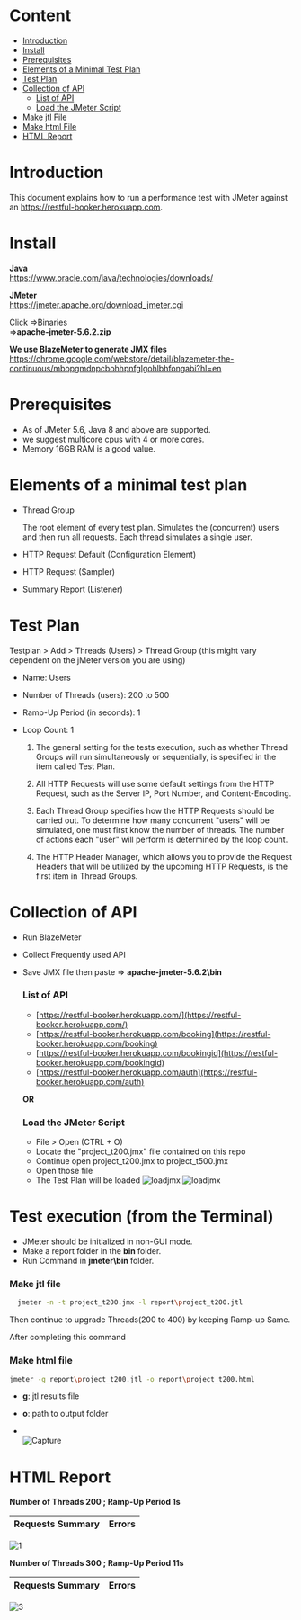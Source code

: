 # Content
- [Introduction](https://github.com/Sakib-Mahmud13/Performance_Testing.git#introduction)  
- [Install](https://github.com/Sakib-Mahmud13/Performance_Testing.git#install)      
- [Prerequisites](https://github.com/Sakib-Mahmud13/Performance_Testing.git#prerequisites)
- [Elements of a Minimal Test Plan](https://github.com/Sakib-Mahmud13/Performance_Testing.git#Elements-of-a-minimal-test-plan)    
- [Test Plan](https://github.com/Sakib-Mahmud13/Performance_Testing.git#test-plan)
- [Collection of API](https://github.com/Sakib-Mahmud13/Performance_Testing.git#collection-of-api)   
    - [List of API](https://github.com/Sakib-Mahmud13/Performance_Testing.git#list-of-api) 
    - [Load the JMeter Script](https://github.com/Sakib-Mahmud13/Performance_Testing.git#load-the-jmeter-script)
- [Make jtl File](https://github.com/Sakib-Mahmud13/Performance_Testing.git#make-jtl-file)  
- [Make html File](https://github.com/Sakib-Mahmud13/Performance_Testing.git#make-html-file)  
- [HTML Report](https://github.com/Sakib-Mahmud13/Performance_Testing.git#html-report) 



# Introduction

This document explains how to run a performance test with JMeter against an 
https://restful-booker.herokuapp.com.

# Install

**Java**  
https://www.oracle.com/java/technologies/downloads/

**JMeter**  
https://jmeter.apache.org/download_jmeter.cgi  

Click =>Binaries    
=>**apache-jmeter-5.6.2.zip**

**We use BlazeMeter to generate JMX files**    
https://chrome.google.com/webstore/detail/blazemeter-the-continuous/mbopgmdnpcbohhpnfglgohlbhfongabi?hl=en

# Prerequisites
- As of JMeter 5.6, Java 8 and above are supported.
- we suggest  multicore cpus with 4 or more cores.
- Memory 16GB RAM is a good value.


# Elements of a minimal test plan
- Thread Group

    The root element of every test plan. Simulates the (concurrent) users and then run all requests. Each thread simulates a single user.

- HTTP Request Default (Configuration Element)

- HTTP Request (Sampler)

- Summary Report (Listener)

# Test Plan

Testplan > Add > Threads (Users) > Thread Group (this might vary dependent on the jMeter version you are using)

- Name: Users
- Number of Threads (users): 200 to 500
- Ramp-Up Period (in seconds): 1
- Loop Count: 1

  1) The general setting for the tests execution, such as whether Thread Groups will run simultaneously or sequentially, is specified in the item called Test Plan.

  2) All HTTP Requests will use some default settings from the HTTP Request, such as the Server IP, Port Number, and Content-Encoding.

  3) Each Thread Group specifies how the HTTP Requests should be carried out. To determine how many concurrent "users" will be simulated, one must first know the number of threads. The number of actions each "user" will perform is determined by the loop count.

  4) The HTTP Header Manager, which allows you to provide the Request Headers that will be utilized by the upcoming HTTP Requests, is the first item in Thread Groups.

# Collection of API

- Run BlazeMeter  
- Collect Frequently used API  
- Save JMX file then paste => **apache-jmeter-5.6.2\bin**

    ### List of API 

    - [https://restful-booker.herokuapp.com/](https://restful-booker.herokuapp.com/)
    - [https://restful-booker.herokuapp.com/booking](https://restful-booker.herokuapp.com/booking)
    - [https://restful-booker.herokuapp.com/bookingid](https://restful-booker.herokuapp.com/bookingid)
    - [https://restful-booker.herokuapp.com/auth](https://restful-booker.herokuapp.com/auth)
    

   **OR**
    
  ### Load the JMeter Script 
   - File > Open (CTRL + O)
   - Locate the "project_t200.jmx" file contained on this repo
   - Continue open project_t200.jmx to project_t500.jmx
   - Open those file
   - The Test Plan will be loaded
![loadjmx](https://github.com/Sakib-Mahmud13/Performance_Testing/blob/main/per5.PNG)
![loadjmx](https://github.com/Sakib-Mahmud13/Performance_Testing/blob/main/per7.PNG)


# Test execution (from the Terminal)
 
- JMeter should be initialized in non-GUI mode.
- Make a report folder in the **bin** folder.  
- Run Command in __jmeter\bin__ folder.

 ### Make jtl file

```bash
  jmeter -n -t project_t200.jmx -l report\project_t200.jtl
```      
  Then continue to upgrade Threads(200 to 400) by keeping Ramp-up Same.   

After completing this command  
   ### Make html file   
  
  ```bash
  jmeter -g report\project_t200.jtl -o report\project_t200.html
```
  - **g**: jtl results file

  - **o**: path to output folder
  - \
    ![Capture](https://github.com/Sakib-Mahmud13/Performance_Testing/blob/main/per4.PNG)  

# HTML Report

**Number of Threads 200 ; Ramp-Up Period 1s**

Requests Summary             |  Errors
:-------------------------:|:-------------------------:
![1](https://github.com/Sakib-Mahmud13/Performance_Testing/blob/main/per1.PNG)  

**Number of Threads 300 ; Ramp-Up Period 11s**
   
Requests Summary             |  Errors
:-------------------------:|:-------------------------:
![3](https://github.com/Sakib-Mahmud13/Performance_Testing/blob/main/per2.PNG) 
